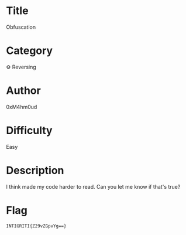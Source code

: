 # Title

Obfuscation

# Category

⚙️ Reversing

# Author

0xM4hm0ud

# Difficulty

Easy

# Description

I think made my code harder to read. Can you let me know if that's true?

# Flag

`INTIGRITI{Z29vZGpvYg==}`
